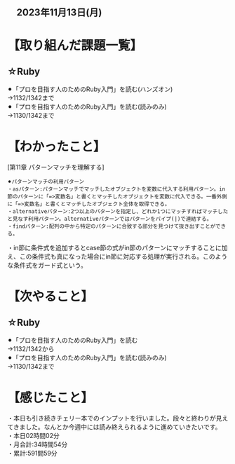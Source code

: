 ## 　2023年11月13日(月)
# 【取り組んだ課題一覧】
## ☆Ruby
⚫︎「プロを目指す人のためのRuby入門」を読む(ハンズオン)<br>
→1132/1342まで<br>
⚫︎「プロを目指す人のためのRuby入門」を読む(読みのみ)<br>
→1130/1342まで<br>
# 【わかったこと】
[第11章 パターンマッチを理解する]<br>
```
⚫︎パターンマッチの利用パターン
・asパターン:パターンマッチでマッチしたオブジェクトを変数に代入する利用パターン。in節のパターンに「=>変数名」と書くとマッチしたオブジェクトを変数に代入できる。一番外側に「=>変数名」と書くとマッチしたオブジェクト全体を取得できる。
・alternativeパターン:2つ以上のパターンを指定し、どれか1つにマッチすればマッチしたと見なす利用パターン。alternativeパターンではパターンをパイプ(|)で連結する。
・findパターン:配列の中から特定のパターンに合致する部分を見つけて抜き出すことができる。
```
・in節に条件式を追加するとcase節の式がin節のパターンにマッチすることに加え、この条件式も真になった場合にin節に対応する処理が実行される。このような条件式をガード式という。
# 【次やること】
## ☆Ruby
⚫︎「プロを目指す人のためのRuby入門」を読む<br>
→1132/1342から<br>
⚫︎「プロを目指す人のためのRuby入門」を読む(読みのみ)<br>
→1130/1342まで<br>
# 【感じたこと】
・本日も引き続きチェリー本でのインプットを行いました。段々と終わりが見えてきました。なんとか今週中には読み終えられるように進めていきたいです。
・本日02時間02分<br>
・月合計:34時間54分<br>
・累計:591間59分<br>
